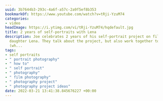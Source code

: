```yaml
---
uuid: 3b7644b3-293c-4a6f-a57c-2a9f5ef8b353
bookmarkOf: https://www.youtube.com/watch?v=tRji-YzuM74
categories:
- video
headImage: https://i.ytimg.com/vi/tRji-YzuM74/hqdefault.jpg
title: 2 years of self-portraits with Lena
description: Joe celebrates 2 years of his self-portrait project on film with his
  daughter Lena. They talk about the project, but also work together to make one photo
  (wh...
tags:
- self portraits
- " portrait photography"
- " how to"
- " self portrait"
- " photography"
- " film photography"
- " photography project"
- " photography project ideas"
date: 2022-03-21 13:41:38.845676227 +00:00
---
```


